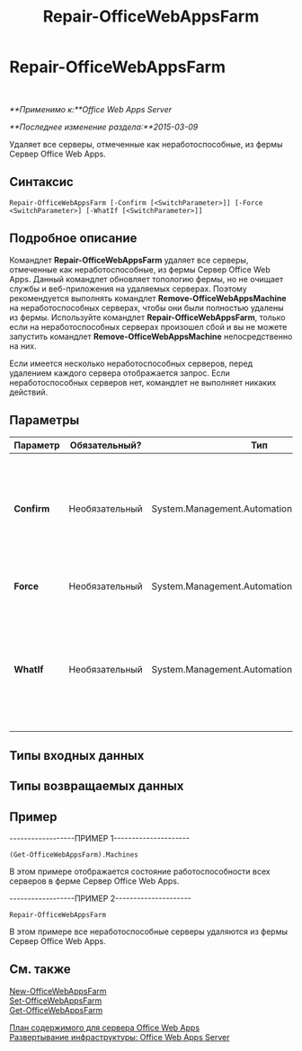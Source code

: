 ﻿---
title: Repair-OfficeWebAppsFarm
TOCTitle: Repair-OfficeWebAppsFarm
ms:assetid: 083d8e25-ce82-4884-9bbc-06375185011c
ms:mtpsurl: https://technet.microsoft.com/ru-ru/library/JJ219433(v=office.15)
ms:contentKeyID: 49624468
ms.date: 12/22/2017
mtps_version: v=office.15
ms.translationtype: HT
---

# Repair-OfficeWebAppsFarm

 

_**Применимо к:**Office Web Apps Server_

_**Последнее изменение раздела:**2015-03-09_

Удаляет все серверы, отмеченные как неработоспособные, из фермы Сервер Office Web Apps.

## Синтаксис

    Repair-OfficeWebAppsFarm [-Confirm [<SwitchParameter>]] [-Force <SwitchParameter>] [-WhatIf [<SwitchParameter>]]

## Подробное описание

Командлет **Repair-OfficeWebAppsFarm** удаляет все серверы, отмеченные как неработоспособные, из фермы Сервер Office Web Apps. Данный командлет обновляет топологию фермы, но не очищает службы и веб-приложения на удаляемых серверах. Поэтому рекомендуется выполнять командлет **Remove-OfficeWebAppsMachine** на неработоспособных серверах, чтобы они были полностью удалены из фермы. Используйте командлет **Repair-OfficeWebAppsFarm**, только если на неработоспособных серверах произошел сбой и вы не можете запустить командлет **Remove-OfficeWebAppsMachine** непосредственно на них.

Если имеется несколько неработоспособных серверов, перед удалением каждого сервера отображается запрос. Если неработоспособных серверов нет, командлет не выполняет никаких действий.

## Параметры


<table>
<colgroup>
<col style="width: 25%" />
<col style="width: 25%" />
<col style="width: 25%" />
<col style="width: 25%" />
</colgroup>
<thead>
<tr class="header">
<th>Параметр</th>
<th>Обязательный?</th>
<th>Тип</th>
<th>Описание</th>
</tr>
</thead>
<tbody>
<tr class="odd">
<td><p><strong>Confirm</strong></p></td>
<td><p>Необязательный</p></td>
<td><p>System.Management.Automation.SwitchParameter</p></td>
<td><p>Предлагает подтвердить выполнение команды. Чтобы получить дополнительные сведения, введите следующую команду: <strong>get-help about_commonparameters</strong></p></td>
</tr>
<tr class="even">
<td><p><strong>Force</strong></p></td>
<td><p>Необязательный</p></td>
<td><p>System.Management.Automation.SwitchParameter</p></td>
<td><p>Предполагает, что ответ на любой запрос — &quot;Да&quot;.</p></td>
</tr>
<tr class="odd">
<td><p><strong>WhatIf</strong></p></td>
<td><p>Необязательный</p></td>
<td><p>System.Management.Automation.SwitchParameter</p></td>
<td><p>Отображает описание команды. При этом сама команда не выполняется. Чтобы получить дополнительные сведения, введите следующую команду: <strong>get-help about_commonparameters</strong></p></td>
</tr>
</tbody>
</table>


## Типы входных данных

## Типы возвращаемых данных

## Пример

\------------------ПРИМЕР 1---------------------

    (Get-OfficeWebAppsFarm).Machines

В этом примере отображается состояние работоспособности всех серверов в ферме Сервер Office Web Apps.

\------------------ПРИМЕР 2---------------------

    Repair-OfficeWebAppsFarm

В этом примере все неработоспособные серверы удаляются из фермы Сервер Office Web Apps.

## См. также


[New-OfficeWebAppsFarm](new-officewebappsfarm.md)  
[Set-OfficeWebAppsFarm](set-officewebappsfarm.md)  
[Get-OfficeWebAppsFarm](get-officewebappsfarm.md)  


[План содержимого для сервера Office Web Apps](content-roadmap-for-office-web-apps-server.md)  
[Развертывание инфраструктуры: Office Web Apps Server](deploy-the-infrastructure-office-web-apps-server.md)  
  

[](deploy-the-infrastructure-office-web-apps-server.md)

